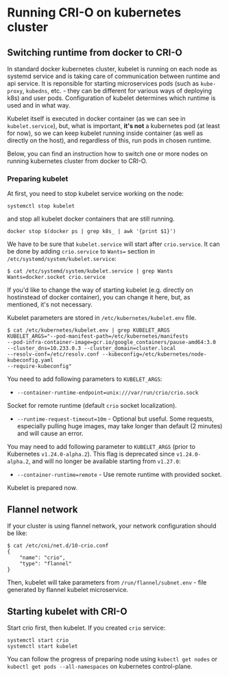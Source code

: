 # Running CRI-O on kubernetes cluster

## Switching runtime from docker to CRI-O

In standard docker kubernetes cluster, kubelet is running on each node as systemd
service and is taking care of communication between runtime and api service.
It is reponsible for starting microservices pods (such as `kube-proxy`, `kubedns`,
etc. - they can be different for various ways of deploying k8s) and user pods.
Configuration of kubelet determines which runtime is used and in what way.

Kubelet itself is executed in docker container (as we can see in `kubelet.service`),
but, what is important, **it's not** a kubernetes pod (at least for now),
so we can keep kubelet running inside container (as well as directly on the host),
and regardless of this, run pods in chosen runtime.

Below, you can find an instruction how to switch one or more nodes on running
kubernetes cluster from docker to CRI-O.

### Preparing kubelet

At first, you need to stop kubelet service working on the node:

```shell
systemctl stop kubelet
```

and stop all kubelet docker containers that are still running.

```shell
docker stop $(docker ps | grep k8s_ | awk '{print $1}')
```

We have to be sure that `kubelet.service` will start after `crio.service`.
It can be done by adding `crio.service` to `Wants=` section in `/etc/systemd/system/kubelet.service`:

```shell
$ cat /etc/systemd/system/kubelet.service | grep Wants
Wants=docker.socket crio.service
```

If you'd like to change the way of starting kubelet (e.g. directly on hostinstead
of docker container), you can change it here, but, as mentioned, it's not necessary.

Kubelet parameters are stored in `/etc/kubernetes/kubelet.env` file.

```shell
$ cat /etc/kubernetes/kubelet.env | grep KUBELET_ARGS
KUBELET_ARGS="--pod-manifest-path=/etc/kubernetes/manifests 
--pod-infra-container-image=gcr.io/google_containers/pause-amd64:3.0 
--cluster_dns=10.233.0.3 --cluster_domain=cluster.local 
--resolv-conf=/etc/resolv.conf --kubeconfig=/etc/kubernetes/node-kubeconfig.yaml
--require-kubeconfig"
```

You need to add following parameters to `KUBELET_ARGS`:

- `--container-runtime-endpoint=unix:///var/run/crio/crio.sock`

Socket for remote runtime (default `crio` socket localization).

- `--runtime-request-timeout=10m` - Optional but useful.
  Some requests, especially pulling huge images, may take longer than
  default (2 minutes) and will cause an error.

You may need to add following parameter to `KUBELET_ARGS` (prior to Kubernetes
`v1.24.0-alpha.2`). This flag is deprecated since `v1.24.0-alpha.2`, and will no
longer be available starting from `v1.27.0`:

- `--container-runtime=remote` - Use remote runtime with provided socket.

Kubelet is prepared now.

## Flannel network

If your cluster is using flannel network, your network configuration should be like:

```shell
$ cat /etc/cni/net.d/10-crio.conf
{
    "name": "crio",
    "type": "flannel"
}
```

Then, kubelet will take parameters from `/run/flannel/subnet.env` - file generated
by flannel kubelet microservice.

## Starting kubelet with CRI-O

Start crio first, then kubelet. If you created `crio` service:

```shell
systemctl start crio
systemctl start kubelet
```

You can follow the progress of preparing node using `kubectl get nodes` or
`kubectl get pods --all-namespaces` on kubernetes control-plane.
